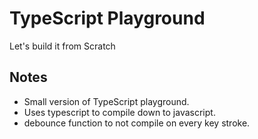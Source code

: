 # TypeScript Playground

Let's build it from Scratch

## Notes

- Small version of TypeScript playground.
- Uses typescript to compile down to javascript.
- debounce function to not compile on every key stroke.
